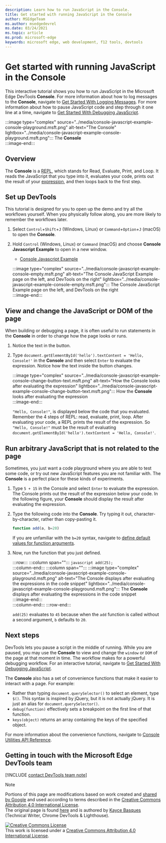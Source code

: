 ```yaml
---
description: Learn how to run JavaScript in the Console.
title: Get started with running JavaScript in the Console
author: MSEdgeTeam
ms.author: msedgedevrel
ms.date: 03/24/2021
ms.topic: article
ms.prod: microsoft-edge
keywords: microsoft edge, web development, f12 tools, devtools
---
```

<!-- Copyright Kayce Basques 

   Licensed under the Apache License, Version 2.0 (the "License");
   you may not use this file except in compliance with the License.
   You may obtain a copy of the License at

       https://www.apache.org/licenses/LICENSE-2.0

   Unless required by applicable law or agreed to in writing, software
   distributed under the License is distributed on an "AS IS" BASIS,
   WITHOUT WARRANTIES OR CONDITIONS OF ANY KIND, either express or implied.
   See the License for the specific language governing permissions and
   limitations under the License.  -->
# Get started with running JavaScript in the Console  

This interactive tutorial shows you how to run JavaScript in the Microsoft Edge DevTools **Console**.  For more information about how to log messages to the **Console**, navigate to [Get Started With Logging Messages][DevToolsConsoleLoggingMessages].  For more information about how to pause JavaScript code and step through it one line at a time, navigate to [Get Started With Debugging JavaScript][DevToolsJavascriptIndex].  

:::image type="complex" source="../media/console-javascript-example-console-playground.msft.png" alt-text="The Console" lightbox="../media/console-javascript-example-console-playground.msft.png":::
   The **Console**  
:::image-end:::  

## Overview  

The **Console** is a [REPL][WikiReadEvalPrintLoop], which stands for Read, Evaluate, Print, and Loop.  It reads the JavaScript that you type into it, evaluates your code, prints out the result of your [expression][2alityExpressionsVersusStatements], and then loops back to the first step.  

## Set up DevTools  

This tutorial is designed for you to open up the demo and try all the workflows yourself.  When you physically follow along, you are more likely to remember the workflows later.

1.  Select `Control`+`Shift`+`J` \(Windows, Linux\) or `Command`+`Option`+`J` \(macOS\) to open the **Console**.  
1.  Hold `Control` \(Windows, Linux\) or `Command` \(macOS\) and choose **Console Javascript Example** to open in a new window.  
    
    *   [Console Javascript Example][GlitchConsoleJavascriptExample]  
    
    :::image type="complex" source="../media/console-javascript-example-console-empty.msft.png" alt-text="The Console JavaScript Example page on the left, and DevTools on the right" lightbox="../media/console-javascript-example-console-empty.msft.png":::
       The Console JavaScript Example page on the left, and DevTools on the right  
    :::image-end:::  
    
## View and change the JavaScript or DOM of the page  

When building or debugging a page, it is often useful to run statements in the **Console** in order to change how the page looks or runs.  
    
1.  Notice the text in the button.  
1.  Type `document.getElementById('hello').textContent = 'Hello, Console!'` in the **Console** and then select `Enter` to evaluate the expression.  Notice how the text inside the button changes.  
    
    :::image type="complex" source="../media/console-javascript-example-console-change-button-text.msft.png" alt-text="How the Console looks after evaluating the expression" lightbox="../media/console-javascript-example-console-change-button-text.msft.png":::
       How the **Console** looks after evaluating the expression  
    :::image-end:::  
    
    `"Hello, Console!"`, is displayed below the code that you evaluated.  Remember the 4 steps of REPL: read, evaluate, print, loop.  After evaluating your code, a REPL prints the result of the expression.  So `"Hello, Console!"` must be the result of evaluating `document.getElementById('hello').textContent = 'Hello, Console!'`.  
    
## Run arbitrary JavaScript that is not related to the page  

Sometimes, you just want a code playground where you are able to test some code, or try out new JavaScript features you are not familiar with.  The **Console** is a perfect place for these kinds of experiments.  

1.  Type `5 + 15` in the Console and select `Enter` to evaluate the expression. The Console prints out the result of the expression below your code.  In the following figure, your **Console** should display the result after evaluating the expression.  

1.  Type the following code into the **Console**.  Try typing it out, character-by-character, rather than copy-pasting it.  
    
    ```javascript
    function add(a, b=20)
    ```  
    
    If you are unfamiliar with the `b=20` syntax, navigate to [define default values for function arguments][Esma6DefaultParameterValues].  
    
1.  Now, run the function that you just defined.  
    
    :::row:::
       :::column span="":::
          ```javascript
          add(25);
          ```  
       :::column-end:::
       :::column span="":::
          :::image type="complex" source="../media/console-javascript-example-console-playground.msft.png" alt-text="The Console displays after evaluating the expressions in the code snippet" lightbox="../media/console-javascript-example-console-playground.msft.png":::
             The **Console** displays after evaluating the expressions in the code snippet  
          :::image-end:::  
       :::column-end:::
    :::row-end:::
    
    `add(25)` evaluates to `45` because when the `add` function is called without a second argument, `b` defaults to `20`.  

## Next steps  

<!--To explore more features related to running JavaScript in the **Console**, navigate to [Run JavaScript][DevToolsConsoleReference].  -->  

<!--todo: add console reference (run javascript) section when available  -->  

DevTools lets you pause a script in the middle of running.  While you are paused, you may use the **Console** to view and change the `window` or `DOM` of the page at that moment in time.  The workflow makes for a powerful debugging workflow.  For an interactive tutorial, navigate to [Get Started With Debugging JavaScript][DevToolsJavascriptIndex].  

The **Console** also has a set of convenience functions that make it easier to interact with a page.  For example:  

*   Rather than typing `document.querySelector()` to select an element, type `$()`.  This syntax is inspired by jQuery, but it is not actually jQuery.  It is just an alias for `document.querySelector()`.  
*   `debug(function)` effectively sets a breakpoint on the first line of that function.  
*   `keys(object)` returns an array containing the keys of the specified object.  

For more information about the convenience functions, navigate to [Console Utilities API Reference][DevToolsConsoleUtilities].  

## Getting in touch with the Microsoft Edge DevTools team  

[!INCLUDE [contact DevTools team note](../includes/contact-devtools-team-note.md)]  

<!-- links -->  

[DevToolsConsoleLoggingMessages]: ./log.md "Get started with logging messages in the Console | Microsoft Docs"  
[DevToolsConsoleReference]: ./reference.md#run-javascript "Console reference | Microsoft Docs"  
[DevToolsConsoleUtilities]: ./utilities.md "Console Utilities API reference | Microsoft Docs"  
[DevToolsJavascriptIndex]: ../javascript/index.md "Get started with debugging JavaScript in Microsoft Edge DevTools | Microsoft Docs"  

[2alityExpressionsVersusStatements]: https://2ality.com/2012/09/expressions-vs-statements.html "Expressions versus statements in JavaScript"  

[Esma6DefaultParameterValues]: https://es6-features.org/index#DefaultParameterValues "Default Parameter Values - Extended Parameter Handling - ECMAScript 6 — New Features: Overview & Comparison"  

[GlitchConsoleJavascriptExample]: https://microsoft-edge-chromium-devtools.glitch.me/static/console/javascript/index.html "Console Javascript Example | Glitch"  

[WikiReadEvalPrintLoop]: https://en.wikipedia.org/wiki/Read–eval–print_loop "Read–eval–print loop - Wikipedia"  

> [!NOTE]
> Portions of this page are modifications based on work created and [shared by Google][GoogleSitePolicies] and used according to terms described in the [Creative Commons Attribution 4.0 International License][CCA4IL].  
> The original page is found [here](https://developers.google.com/web/tools/chrome-devtools/console/javascript) and is authored by [Kayce Basques][KayceBasques] \(Technical Writer, Chrome DevTools \& Lighthouse\).  

[![Creative Commons License][CCby4Image]][CCA4IL]  
This work is licensed under a [Creative Commons Attribution 4.0 International License][CCA4IL].  

[CCA4IL]: https://creativecommons.org/licenses/by/4.0  
[CCby4Image]: https://i.creativecommons.org/l/by/4.0/88x31.png  
[GoogleSitePolicies]: https://developers.google.com/terms/site-policies  
[KayceBasques]: https://developers.google.com/web/resources/contributors/kaycebasques  
